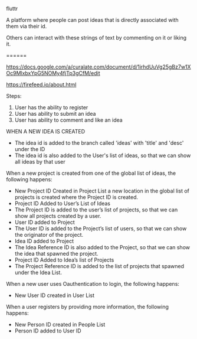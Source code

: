 fluttr

A platform where people can post ideas that is directly associated with them via their id. 

Others can interact with these strings of text by commenting on it or liking it. 

======

https://docs.google.com/a/curalate.com/document/d/1irhdUuVg25gBz7w1XOc9MlxbxYpG5NOMy4fjTp3gCfM/edit

https://firefeed.io/about.html

Steps: 
1) User has the ability to register
2) User has ability to submit an idea
3) User has ability to comment and like an idea









WHEN A NEW IDEA IS CREATED
- The idea id is added to the branch called 'ideas' with 'title' and 'desc' under the ID
- The idea id is also added to the User's list of ideas, so that we can show all ideas by that user




When a new project is created from one of the global list of ideas, the following happens: 
- New Project ID Created in Project List
a new location in the global list of projects is created where the Project ID is created.
- Project ID Added to User’s List of Ideas
- The Project ID is added to the user’s list of projects, so that we can show all projects created by a user. 
- User ID added to Project
- The User ID is added to the Project’s list of users, so that we can show the originator of the project. 
- Idea ID added to Project
- The Idea Reference ID is also added to the Project, so that we can show the idea that spawned the project. 
- Project ID Added to Idea’s list of Projects
- The Project Reference ID is added to the list of projects that spawned under the Idea List. 



When a new user uses Oauthentication to login, the following happens: 
- New User ID created in User List




When a user registers by providing more information, the following happens: 
- New Person ID created in People List
- Person ID added to User ID
